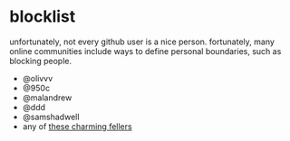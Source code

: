 # blocklist
unfortunately, not every github user is a nice person. fortunately, many online communities include ways to define personal boundaries, such as blocking people.


- @olivvv
- @950c
- @malandrew
- @ddd
- @samshadwell
- any of [these charming fellers](https://github.com/domgetter/NCoC/stargazers?page=3)
